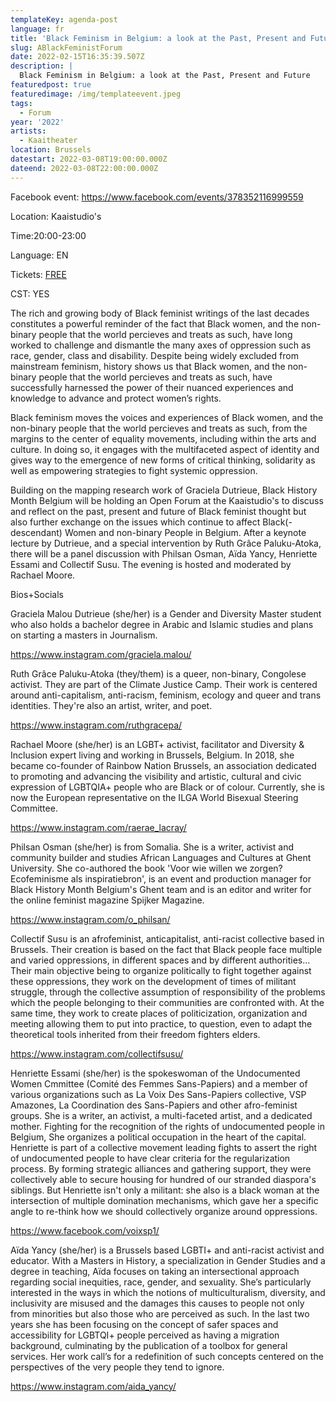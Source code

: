 ```yaml
---
templateKey: agenda-post
language: fr
title: 'Black Feminism in Belgium: a look at the Past, Present and Future'
slug: ABlackFeministForum
date: 2022-02-15T16:35:39.507Z
description: |
  Black Feminism in Belgium: a look at the Past, Present and Future
featuredpost: true
featuredimage: /img/templateevent.jpeg
tags:
  - Forum
year: '2022'
artists:
  - Kaaitheater
location: Brussels
datestart: 2022-03-08T19:00:00.000Z
dateend: 2022-03-08T22:00:00.000Z
---
```

Facebook event: https://www.facebook.com/events/378352116999559

Location: Kaaistudio's

Time:20:00-23:00

Language: EN

Tickets: [FREE](https://www.kaaitheater.be/nl/agenda/black-feminism-in-belgium)

CST: YES

The rich and growing body of Black feminist writings of the last decades constitutes a powerful reminder of the fact that Black women, and the non-binary people that the world percieves and treats as such, have long worked to challenge and dismantle the many axes of oppression such as race, gender, class and disability. Despite being widely excluded from mainstream feminism, history shows us that Black women, and the non-binary people that the world percieves and treats as such, have successfully harnessed the power of their nuanced experiences and knowledge to advance and protect women’s rights.

 

Black feminism moves the voices and experiences of Black women, and the non-binary people that the world percieves and treats as such, from the margins to the center of equality movements, including within the arts and culture. In doing so, it engages with the multifaceted aspect of identity and gives way to the emergence of new forms of critical thinking, solidarity as well as empowering strategies to fight systemic oppression.

 

Building on the mapping research work of Graciela Dutrieue, Black History Month Belgium will be holding an Open Forum at the Kaaistudio's to discuss and reflect on the past, present and future of Black feminist thought but also further exchange on the issues which continue to affect Black(-descendant) Women and non-binary People in Belgium. After a keynote lecture by Dutrieue, and a special intervention by Ruth Grâce Paluku-Atoka, there will be a panel discussion with Philsan Osman, Aïda Yancy, Henriette Essami and Collectif Susu. The evening is hosted and moderated by Rachael Moore. 

Bios+Socials

Graciela Malou Dutrieue (she/her) is a Gender and Diversity Master student who also holds a bachelor degree in Arabic and Islamic studies and plans on starting a masters in Journalism.

https://www.instagram.com/graciela.malou/

Ruth Grâce Paluku-Atoka (they/them) is a queer, non-binary, Congolese activist. They are part of the Climate Justice Camp. Their work is centered around anti-capitalism, anti-racism, feminism, ecology and queer and trans identities. They're also an artist, writer, and poet.

https://www.instagram.com/ruthgracepa/

Rachael Moore (she/her) is an LGBT+ activist, facilitator and Diversity & Inclusion expert living and working in Brussels, Belgium. In 2018, she became co-founder of Rainbow Nation Brussels, an association dedicated to promoting and advancing the visibility and artistic, cultural and civic expression of LGBTQIA+ people who are Black or of colour. Currently, she is now the European representative on the ILGA World Bisexual Steering Committee.

https://www.instagram.com/raerae_lacray/

Philsan Osman (she/her) is from Somalia. She is a writer, activist and community builder and studies African Languages and Cultures at Ghent University. She co-authored the book 'Voor wie willen we zorgen? Ecofeminisme als inspiratiebron', is an event and production manager for Black History Month Belgium's Ghent team and is an editor and writer for the online feminist magazine Spijker Magazine.

https://www.instagram.com/o_philsan/

Collectif Susu is an afrofeminist, anticapitalist, anti-racist collective based in Brussels. Their creation is based on the fact that Black people face multiple and varied oppressions, in different spaces and by different authorities… Their main objective being to organize politically to fight together against these oppressions, they work on the development of times of militant struggle, through the collective assumption of responsibility of the problems which the people belonging to their communities are confronted with. At the same time, they work to create places of politicization, organization and meeting allowing them to put into practice, to question, even to adapt the theoretical tools inherited from their freedom fighters elders.

https://www.instagram.com/collectifsusu/

Henriette Essami (she/her) is the spokeswoman of the Undocumented Women Cmmittee (Comité des Femmes Sans-Papiers) and a member of various organizations such as La Voix Des Sans-Papiers collective, VSP Amazones, La Coordination des Sans-Papiers and other afro-feminist groups. She is a writer, an activist, a multi-faceted artist, and a dedicated mother. Fighting for the recognition of the rights of undocumented people in Belgium, She organizes a political occupation in the heart of the capital. Henriette is part of a collective movement leading fights to assert the right of undocumented people to have clear criteria for the regularization process. By forming strategic alliances and gathering support, they were collectively able to secure housing for hundred of our stranded diaspora's siblings. But Henriette isn't only a militant: she also is a black woman at the intersection of multiple domination mechanisms, which gave her a specific angle to re-think how we should collectively organize around oppressions.

https://www.facebook.com/voixsp1/

Aïda Yancy (she/her) is a Brussels based LGBTI+ and anti-racist activist and educator. With a Masters in History, a specialization in Gender Studies and a degree in teaching, Aïda focuses on taking an intersectional approach regarding social inequities, race, gender, and sexuality. She’s particularly interested in the ways in which the notions of multiculturalism, diversity, and inclusivity are misused and the damages this causes to people not only from minorities but also those who are perceived as such. In the last two years she has been focusing on the concept of safer spaces and accessibility for LGBTQI+ people perceived as having a migration background, culminating by the publication of a toolbox for general services. Her work call’s for a redefinition of such concepts centered on the perspectives of the very people they tend to ignore.

https://www.instagram.com/aida_yancy/
